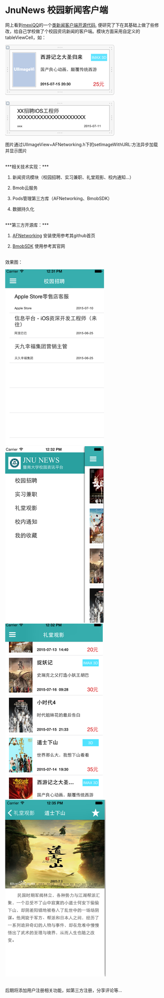 # JnuNews 校园新闻客户端
网上看到[mexiQQ](https://github.com/mexiQQ)的一个[类新闻客户端开源代码](https://github.com/mexiQQ/VReader-iOS), 便研究了下在其基础上做了些修改，给自己学校做了个校园资讯新闻的客户端。模块方面采用自定义的tableViewCell，如：

![image](https://github.com/yankwan/JnuNews/raw/master/Readme/cell1.png)

![image](https://github.com/yankwan/JnuNews/raw/master/Readme/cell2.png)

图片通过UIImageView+AFNetworking.h下的setImageWithURL:方法异步加载并显示图片

</br>
***相关技术实现：***

1. 新闻资讯模块（校园招聘、实习兼职、礼堂观影、校内通知...）

2. Bmob云服务

3. Pods管理第三方库（AFNetworking、BmobSDK）

4. 数据持久化

</br>
***第三方开源库：***

1. [AFNetworking](https://github.com/AFNetworking/AFNetworking) 安装使用参考其github首页

2. [BmobSDK](http://www.bmob.cn/) 使用参考其官网

</br>
效果图：

![image](https://github.com/yankwan/JnuNews/raw/master/Readme/cover1.png)
![image](https://github.com/yankwan/JnuNews/raw/master/Readme/cover2.png)
![image](https://github.com/yankwan/JnuNews/raw/master/Readme/cover3.png)
![image](https://github.com/yankwan/JnuNews/raw/master/Readme/cover4.png)

</br>
后期将添加用户注册相关功能，如第三方注册，分享评论等...
